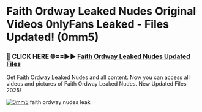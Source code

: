 # Faith Ordway Leaked Nudes Original Videos 0nlyFans Leaked - Files Updated! (0mm5)

<h3>🔴 CLICK HERE 🌐==►► <a href="https://tinyurl.com/4mcuefdz" rel="nofollow">Faith Ordway Leaked Nudes Updated Files</a></h3>

Get Faith Ordway Leaked Nudes and all content. Now you can access all videos and pictures of Faith Ordway Leaked Nudes. New Updated Files 2025!

[![0mm5](https://i.imgur.com/StAQSOY.gif)](https://tinyurl.com/4mcuefdz)
faith ordway nudes leak